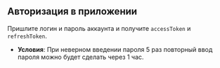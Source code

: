 ## Авторизация в приложении

Пришлите логин и пароль аккаунта и получите `accessToken` и `refreshToken`. 
* **Условия**:
При неверном введении пароля 5 раз повторный ввод пароля можно будет сделать через 1 час.
